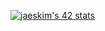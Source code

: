
[![jaeskim's 42 stats](https://badge42.herokuapp.com/api/stats/donghyun)](https://github.com/JaeSeoKim/badge42)
